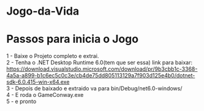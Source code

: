 # Jogo-da-Vida

# Passos para inicia o Jogo

1 - Baixe o Projeto completo e extrai.<br>
2 - Tenha o  .NET Desktop Runtime 6.0(tem que ser essa) link para baixar: https://download.visualstudio.microsoft.com/download/pr/9b3cbb1c-3368-4a5a-a899-b1c6ec5c0c3e/cb4de75dd805113129a7f903d125e4b0/dotnet-sdk-6.0.415-win-x64.exe <br>
3 - Depois de baixado e extraido va para bin/Debug/net6.0-windows/<br>
4 - E roda o GameConway.exe  
5 - e pronto  

